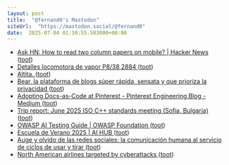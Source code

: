 ```yaml
---
layout: post
title:  "@fernand0's Mastodon"
siteUrl:  "https://mastodon.social/@fernand0"
date:  2025-07-04 01:30:55.583000+00:00
---
```

*  [Ask HN: How to read two column papers on mobile? \| Hacker News ](https://news.ycombinator.com/item?id=4437379) ([toot](https://mastodon.social/@fernand0/114792376276177062))
*  [Detalles locomotora de vapor P8/38 2884 ](https://www.flickr.com/photos/fernand0/54616000707) ([toot](https://mastodon.social/@fernand0/114790565604317609))
*  [Altita. ](https://avecesunafoto.wordpress.com/2025/07/03/altita) ([toot](https://mastodon.social/@fernand0/114790428224883072))
*  [Bear, la plataforma de blogs súper rápida, sensata y que prioriza la privacidad ](https://victorhckinthefreeworld.com/2023/01/03/bear-la-plataforma-de-blogs-super-rapida-sensata-y-que-prioriza-la-privacidad) ([toot](https://mastodon.social/@fernand0/114790402193629508))
*  [Adopting Docs-as-Code at Pinterest - Pinterest Engineering Blog - Medium ](https://medium.com/pinterest-engineering/adopting-docs-as-code-at-pinterest-4f18ad169c2) ([toot](https://mastodon.social/@fernand0/114790147548565268))
*  [Trip report: June 2025 ISO C++ standards meeting (Sofia, Bulgaria) ](https://herbsutter.com/2025/06/21/trip-report-june-2025-iso-c-standards-meeting-sofia-bulgaria) ([toot](https://mastodon.social/@fernand0/114789991545944742))
*  [OWASP AI Testing Guide \| OWASP Foundation ](https://owasp.org/www-project-ai-testing-guide) ([toot](https://mastodon.social/@fernand0/114789760850051371))
*  [Escuela de Verano 2025 \| AI HUB ](https://aihub.csic.es/escuela-verano-2025) ([toot](https://mastodon.social/@fernand0/114789072081540448))
*  [Auge y olvido de las redes sociales: la comunicación humana al servicio de ciclos de usar y tirar ](https://www.rtve.es/noticias/20250630/comunicacion-humana-servicio-ciclos-usar-tirar-redes-sociales/16626215.shtm) ([toot](https://mastodon.social/@fernand0/114788823306839988))
*  [North American airlines targeted by cyberattacks ](https://www.nbcnews.com/tech/security/american-airlines-targeted-cyberattacks-westjet-hawaii-rcna21564) ([toot](https://mastodon.social/@fernand0/114788667104046202))
